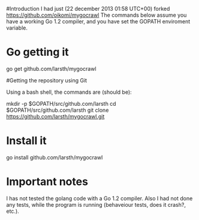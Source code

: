 #Introduction
I had just (22 december 2013 01:58 UTC+00) forked https://github.com/oikomi/mygocrawl 
The commands below assume you have a working Go 1.2 compiler, and you have set the GOPATH enviroment variable.

# Go getting it

go get github.com/larsth/mygocrawl


#Getting the repository using Git

Using a bash shell, the commands are (should be):

mkdir -p $GOPATH/src/github.com/larsth
cd $GOPATH/src/github.com/larsth
git clone https://github.com/larsth/mygocrawl.git

# Install it

go install github.com/larsth/mygocrawl

# Important notes

I has not tested the golang code with a Go 1.2 compiler.
Also I had not done any tests, while the program is running (behaveiour tests, does it crash?, etc.).